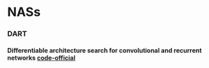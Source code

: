 # NASs

### DART
#### Differentiable architecture search for convolutional and recurrent networks [code-official](https://github.com/quark0/darts)
